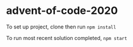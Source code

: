 # advent-of-code-2020

To set up project, clone then run `npm install`

To run most recent solution completed, `npm start`
